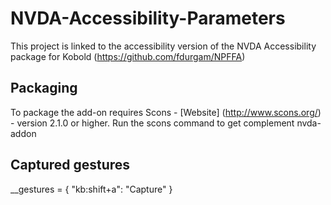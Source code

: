 # NVDA-Accessibility-Parameters


This project is linked to the accessibility version of the NVDA Accessibility package for Kobold
(https://github.com/fdurgam/NPFFA)

 
## Packaging
To package the add-on requires Scons - [Website] (http://www.scons.org/) - version 2.1.0 or higher.
Run the scons command to get complement nvda-addon

## Captured gestures
 
 __gestures = {
		"kb:shift+a": "Capture"
	}
